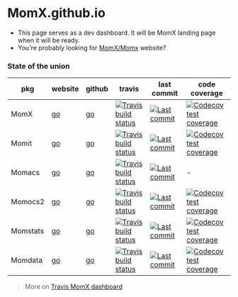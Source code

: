 # MomX.github.io

* This page serves as a dev dashboard. It will be MomX landing page when it will be ready.
* You're probably looking for [MomX/Momx](http://momx.github.io/MomX/) website?

### State of the union

| pkg      | website        | github                 | travis | last commit | code coverage |
| -------- | -------------- | ---------------------- | ------ | ----------- | ------------- | 
| MomX     | [go](https://momx.github.io/MomX/)   | [go](https://github.com/MomX/MomX)     | [![Travis build status](https://travis-ci.org/MomX/MomX.svg?branch=master)](https://travis-ci.org/MomX/MomX)         | [![Last commit](https://img.shields.io/github/last-commit/MomX/MomX.svg)](https://github.com/MomX/MomX/commits/master) | [![Codecov test coverage](https://codecov.io/gh/MomX/MomX/branch/master/graph/badge.svg)](https://codecov.io/gh/MomX/MomX?branch=master) |
| Momit    | [go](https://momx.github.io/Momit/)  | [go](https://github.com/MomX/Momit)    | [![Travis build status](https://travis-ci.org/MomX/Momit.svg?branch=master)](https://travis-ci.org/MomX/Momit)       | [![Last commit](https://img.shields.io/github/last-commit/MomX/Momit.svg)](https://github.com/MomX/Momit/commits/master) |  [![Codecov test coverage](https://codecov.io/gh/MomX/Momit/branch/master/graph/badge.svg)](https://codecov.io/gh/MomX/Momit?branch=master) |
| Momacs   | [go](https://momx.github.io/Momacs/)  | [go](https://github.com/MomX/Momacs)   | [![Travis build status](https://travis-ci.org/MomX/Momacs.svg?branch=master)](https://travis-ci.org/MomX/Momacs)     | [![Last commit](https://img.shields.io/github/last-commit/MomX/Momacs.svg)](https://github.com/MomX/Momacs/commits/master) | - |
| Momocs2  | [go](https://momx.github.io/Momocs2/)  | [go](https://github.com/MomX/Momocs2)  | [![Travis build status](https://travis-ci.org/MomX/Momocs2.svg?branch=master)](https://travis-ci.org/MomX/Momocs2)   | [![Last commit](https://img.shields.io/github/last-commit/MomX/Momocs2.svg)](https://github.com/MomX/Momocs2/commits/master) |  [![Codecov test coverage](https://codecov.io/gh/MomX/Momocs2/branch/master/graph/badge.svg)](https://codecov.io/gh/MomX/Momocs2?branch=master) |
| Momstats | [go](https://momx.github.io/Momstats/)  | [go](https://github.com/MomX/Momstats) | [![Travis build status](https://travis-ci.org/MomX/Momstats.svg?branch=master)](https://travis-ci.org/MomX/Momstats) | [![Last commit](https://img.shields.io/github/last-commit/MomX/Momstats.svg)](https://github.com/MomX/Momstats/commits/master) |  [![Codecov test coverage](https://codecov.io/gh/MomX/Momstats/branch/master/graph/badge.svg)](https://codecov.io/gh/MomX/Momstats?branch=master) |
| Momdata  | [go](https://momx.github.io/Momdata/)| [go](https://github.com/MomX/Momdata)  | [![Travis build status](https://travis-ci.org/MomX/Momdata.svg?branch=master)](https://travis-ci.org/MomX/Momdata)   | [![Last commit](https://img.shields.io/github/last-commit/MomX/Momdata.svg)](https://github.com/MomX/Momdata/commits/master) |  [![Codecov test coverage](https://codecov.io/gh/MomX/Momdata/branch/master/graph/badge.svg)](https://codecov.io/gh/MomX/Momdata?branch=master) |


> More on [Travis MomX dashboard](https://travis-ci.org/github/MomX)
